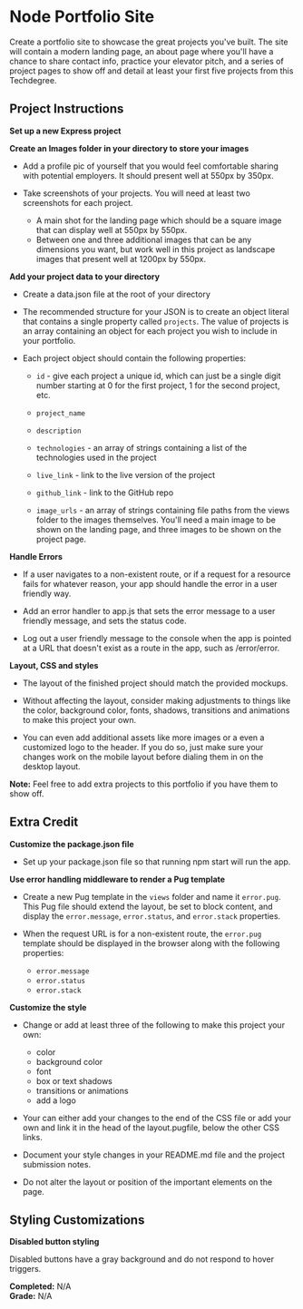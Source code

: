 # Node Portfolio Site 

Create a portfolio site to showcase the great projects you've built. The site will contain a modern landing page, an about page where you'll have a chance to share contact info, practice your elevator pitch, and a series of project pages to show off and detail at least your first five projects from this Techdegree.

## Project Instructions 

**Set up a new Express project**

**Create an Images folder in your directory to store your images**

* Add a profile pic of yourself that you would feel comfortable sharing with potential employers. It should present well at 550px by 350px.

* Take screenshots of your projects. You will need at least two screenshots for each project.
    * A main shot for the landing page which should be a square image that can display well at 550px by 550px.
    * Between one and three additional images that can be any dimensions you want, but work well in this project as landscape images that present well at 1200px by 550px.

**Add your project data to your directory**

* Create a data.json file at the root of your directory

* The recommended structure for your JSON is to create an object literal that contains a single property called `projects`. The value of projects is an array containing an object for each project you wish to include in your portfolio.

* Each project object should contain the following properties:

    * `id` - give each project a unique id, which can just be a single digit number starting at 0 for the first project, 1 for the second project, etc.
    
    * `project_name`

	* `description`

	* `technologies` - an array of strings containing a list of the technologies used in the project

	* `live_link` - link to the live version of the project

	* `github_link` - link to the GitHub repo

	* `image_urls` - an array of strings containing file paths from the views folder to the images themselves. You'll need a main image to be shown on the landing page, and three images to be shown on the project page.

**Handle Errors**

* If a user navigates to a non-existent route, or if a request for a resource fails for whatever reason, your app should handle the error in a user friendly way.

* Add an error handler to app.js that sets the error message to a user friendly message, and sets the status code.

* Log out a user friendly message to the console when the app is pointed at a URL that doesn't exist as a route in the app, such as /error/error.

**Layout, CSS and styles**

* The layout of the finished project should match the provided mockups.

* Without affecting the layout, consider making adjustments to things like the color, background color, fonts, shadows, transitions and animations to make this project your own.

* You can even add additional assets like more images or a even a customized logo to the header. If you do so, just make sure your changes work on the mobile layout before dialing them in on the desktop layout.

**Note:** Feel free to add extra projects to this portfolio if you have them to show off.


## Extra Credit

**Customize the package.json file**

* Set up your package.json file so that running npm start will run the app.

**Use error handling middleware to render a Pug template**

* Create a new Pug template in the `views` folder and name it `error.pug`. This Pug file should extend the layout, be set to block content, and display the `error.message`, `error.status`, and `error.stack` properties.

* When the request URL is for a non-existent route, the `error.pug` template should be displayed in the browser along with the following properties:
    * `error.message`
    * `error.status`
    * `error.stack`

**Customize the style**

* Change or add at least three of the following to make this project your own:
    * color
    * background color
    * font
    * box or text shadows
    * transitions or animations
    * add a logo

* Your can either add your changes to the end of the CSS file or add your own and link it in the head of the layout.pugfile, below the other CSS links.

* Document your style changes in your README.md file and the project submission notes.

* Do not alter the layout or position of the important elements on the page.


## Styling Customizations

**Disabled button styling**

Disabled buttons have a gray background and do not respond to hover triggers.



**Completed:** N/A    
**Grade:** N/A